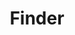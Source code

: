 ---
# This file is a template to document a new frontend template within the GOV.UK Publishing Design Guide website.
layout: frontend-template-documentation
sectionKey: Frontend templates

# Step 1: Duplicate and rename this file to the proposed frontend template you want to include in the Publishing Design Guide website.
# When duplicating and renaming this file use lowercase and replace any spaces with a dash (ie. -)

# Step 2: Set "eleventyExcludeFromCollections" to "false". This will ensure that the code snippet is commented out and a page will be display withinin the Publishing Design Guide.
eleventyExcludeFromCollections: false

# Step 3: Establish the relationship of this frontend template.
# The relationship between frontend templates will be demonstrated visually via levels on the left-hand navigation menu. For instance, "GitHub smart answers" is only revealed when the end-user selects "Smart answer" since "GitHub smart answers" a child template to the "Smart answer" frontend template.
eleventyNavigation:
  # If this frontend template is not associated with or a child to another frontend template, set the field below ("parent") to "Frontend templates"
  parent: Frontend templates

# Step 4: Input data points according to fields below to the best of your ability. Any fields without any data points will not be displayed on the website.

# Name of the frontend tempalte
# This is the name of the frontend template (ex. Homepage). It is required to display the title on the page, in the meta data, and in the left-hand navigation menu of the frontend templates page.
title: Finder

# Description of the frontend template
# This briefly describes what the frontend template is. It is required to display the description on the page, and in the <head> meta description.
description: 'A Finder is a scoped search on a single dataset with filters to modify the results.'

# Embedding the figma file of the frontend template
# This will display a Figma embed on the page.
# To add a Figma embed, copy only the URL within the embed snippet.
figmaLink: #Delete this comment before entering the Figma embed URL of the Figma representaiton of this frontend template.

# How the frontend template works
# Briefly descibe how this frontend template works. For instance, listing out what end-user can do on a page that uses this frontend template, as well as it's relation to other pages and its associated frontend templates on GOV.UK.
# You MUST wrap this in single quotation marks (ie. ' '), since markdown can be used to enter this information. To create a heading, use three hashes (ie. ###).
howItWorks:
  '### What is a finder

  Depending on context, “finder” can mean:

  - The “finder pattern”
  
  - The “finder technology”, ie. a product used to generate finders using content-store and finder-frontend)
  
  - A specific finder including the content it exposes is sometimes called a “finder” by editors

  ### What does a finder do?

  Finders allow users to easily browse a comprehensive library of similarly formatted specialist documents relating to a particular topic.


  Finders help users find a specific document, or set of documents, within a topic.


  Finders also help users who need to know when a document is published or updated relating to a specific topic or subtopic.'

# Live examples of webpages that use this frontend template
# List out all the pages on GOV.UK that use this frontend template, by providing: (1) the title of the page, (2) the URL of the page, and (3) indicate whether the page is in Welsh in order for assistive technology to read out the page title correctly.
examples:
  # To add additional examples duplicate the the fields below (adhering to the formating) but increase the count by one integer.
  0:
    # Both title and link are REQUIRED in order for this information to render on the page.
    title: 'Case studies: Real-life examples of government activity'
    link: https://www.gov.uk/government/case-studies
    welsh:
      # Options on whether the webpage using this frontend template is in Welsh:
        # true = The webpage is in Welsh
        # false = The webpage is not in Welsh, but rather in English
      false
  1:
    # Both title and link are REQUIRED in order for this information to render on the page.
    title: 'Departments, agencies and public bodies'
    link: https://www.gov.uk/government/organisations
    welsh:
      # Options on whether the webpage using this frontend template is in Welsh:
        # true = The webpage is in Welsh
        # false = The webpage is not in Welsh, but rather in English
      false
  2:
    # Both title and link are REQUIRED in order for this information to render on the page.
    title: 'Groups'
    link: https://www.gov.uk/government/groups
    welsh:
      # Options on whether the webpage using this frontend template is in Welsh:
        # true = The webpage is in Welsh
        # false = The webpage is not in Welsh, but rather in English
      false
  3:
    # Both title and link are REQUIRED in order for this information to render on the page.
    title: 'Contact HM Revenue & Customs'
    link: https://www.gov.uk/government/organisations/hm-revenue-customs/contact
    welsh:
      # Options on whether the webpage using this frontend template is in Welsh:
        # true = The webpage is in Welsh
        # false = The webpage is not in Welsh, but rather in English
      false
  4:
    # Both title and link are REQUIRED in order for this information to render on the page.
    title: 'All ministers and senior officials on GOV.UK'
    link: https://www.gov.uk/government/people
    welsh:
      # Options on whether the webpage using this frontend template is in Welsh:
        # true = The webpage is in Welsh
        # false = The webpage is not in Welsh, but rather in English
      false
  5:
    # Both title and link are REQUIRED in order for this information to render on the page.
    title: 'Search'
    link: https://www.gov.uk/search/all
    welsh:
      # Options on whether the webpage using this frontend template is in Welsh:
        # true = The webpage is in Welsh
        # false = The webpage is not in Welsh, but rather in English
      false
  6:
    # Both title and link are REQUIRED in order for this information to render on the page.
    title: 'AAIB: Air Accidents Investigation Branch reports'
    link: https://www.gov.uk/aaib-reports
    welsh:
      # Options on whether the webpage using this frontend template is in Welsh:
        # true = The webpage is in Welsh
        # false = The webpage is not in Welsh, but rather in English
      false
  7:
    # Both title and link are REQUIRED in order for this information to render on the page.
    title: 'Statistical data sets'
    link: https://www.gov.uk/government/statistical-data-sets
    welsh:
      # Options on whether the webpage using this frontend template is in Welsh:
        # true = The webpage is in Welsh
        # false = The webpage is not in Welsh, but rather in English
      false
  8:
    # Both title and link are REQUIRED in order for this information to render on the page.
    title: 'Guidance and regulation'
    link: https://www.gov.uk/search/guidance-and-regulation
    welsh:
      # Options on whether the webpage using this frontend template is in Welsh:
        # true = The webpage is in Welsh
        # false = The webpage is not in Welsh, but rather in English
      false
  9:
    # Both title and link are REQUIRED in order for this information to render on the page.
    title: 'Topical Events'
    link: https://www.gov.uk/government/topical-events
    welsh:
      # Options on whether the webpage using this frontend template is in Welsh:
        # true = The webpage is in Welsh
        # false = The webpage is not in Welsh, but rather in English
      false
  10:
    # Both title and link are REQUIRED in order for this information to render on the page.
    title: 'Worldwide organisations'
    link: https://www.gov.uk/world/organisations
    welsh:
      # Options on whether the webpage using this frontend template is in Welsh:
        # true = The webpage is in Welsh
        # false = The webpage is not in Welsh, but rather in English
      false
    
# The Content Data (Production) URL this frontend template
# Filter the document type in content data and copy the URL in your browser's address bar.
contentDataLink: https://content-data.publishing.service.gov.uk/content?submitted=true&date_range=past-30-days&search_term=&document_type=finder&organisation_id=all

# How is this frontend template built
# This will display all the underlying technologies that make-up this template.
contentSchema:
  # The GOV.UK [browser extension](https://github.com/alphagov/govuk-browser-extension) can help indentify the content schema for this frontend template.
  title: #Delete this comment before entering the name of the content schema.
  link: #Delete this comment before entering the developer docs URL of this content schema.

contentType:
  # The GOV.UK [browser extension](https://github.com/alphagov/govuk-browser-extension) can help indentify the content type (also known as document type) for this frontend template.
  title: #Delete this comment before entering the name of the content type (also known as document type).
  link: #Delete this comment before entering the developer docs URL of this content type/document type.

publishingApp:
  # The GOV.UK [browser extension](https://github.com/alphagov/govuk-browser-extension) can help indentify the publishing app associated with adding content to this frontend template.
  # Publishing app options:
    # collections publisher
    # contacts admin
    # content publisher
    # content tagger
    # local links manager
    # mainstream publisher
    # manuals publisher
    # maslow
    # service manual publisher
    # short url manager
    # special route publisher
    # specialist publisher
    # travel advice publisher
    # whitehall
  #Delete this comment before entering the name of the publishing app.

renderingApp:
  # The GOV.UK [browser extension](https://github.com/alphagov/govuk-browser-extension) can help indentify which rendering app is used to generate this frontend template.
  # Rendring app options:
    # collections
    # email alert frontend
    # feedback
    # finder frontend
    # frontend
    # government frontend
    # smart answers
    # static
  #Delete this comment before entering the name of the rendering app.

# Components that make-up this frontend template
# List out all the components that make-up this frontend template, by (1) providing the name of the component, (2) a link to the documentation for said component, (3) how is this component generated on the page and (4) the associated publishing input fields within the publishing app.
components:
  # To add additional components duplicate the the fields below (adhering to the formating) but increase the count by one integer.
  0:
    # The componentName is REQUIRED in order for this information to be displayed on the page.
    componentName:
      # You MUST wrap this in single quotation marks (ie. ' '), since markdown can be used to enter this information.
      #Delete this comment before entering the name of the component used within this pattern.
    componentURL: #If a URL is not entered in the  field above (componentName) then delete this comment before entering the URL of the documentation for said component.
    generated:
      # Options how said component is generated page:
        # auto = "Autogenerated in frontend template"
        # publisher = "Customized by publisher"
        # hardcode = "Hardcoded by developer"
      # Delete this comment before enter how this component is generated on the page.
    input:
      # You MUST wrap this in single quotation marks (ie. ' '), since markdown can be used to enter this information.
      #If this component can be generated by a publisher via a publihing app the delete this comment before entering that infomration.

# Evidence and insights for this frontend template
# List out all past documentation/supporting material with regards to or realted to this frontend template. It can include (1) past design documentation, (2) research findings, and (3) presentations.
insights:
  # To add additional insights duplicate the the fields below (adhering to the formating) but increase the count by one integer.
  0:
    # A description is REQUIRED in order for this information to render on the page.
    date: May 2024
    description:
      # You MUST wrap this in single quotation marks (ie. ' '), since markdown can be used to enter this information. To create a heading, use three hashes (ie. ###).
      'An analysis led to the recommendataion to Migrate 10 finders to Vertex in order to improve keyword search relevance. Some further analysis is needed before a decision can be made.'
    title: 'Should we move finders to Google Vertex AI Search?'
    link: https://docs.google.com/document/d/1x84j4IvpQcXy8WpG2Mx9YrO5GFZeOYOToiSzK9ax6Uk/edit?usp=sharing
    documentFormat: Google Docs
  1:
    # A description is REQUIRED in order for this information to render on the page.
    date: July 2024
    description:
      # You MUST wrap this in single quotation marks (ie. ' '), since markdown can be used to enter this information. To create a heading, use three hashes (ie. ###).
      'This document outlines the reasons and benefits to improve specialist finder'
    title: 'Proposal to improve Specialist Finder development and efficiency'
    link: https://docs.google.com/document/d/1hZD3eJjX3qWL6ntWV_aUq0U43m5LIEblwAeIRoUY7x0/edit?usp=sharing
    documentFormat: Google Docs
  2:
    # A description is REQUIRED in order for this information to render on the page.
    date: August 2024
    description:
      # You MUST wrap this in single quotation marks (ie. ' '), since markdown can be used to enter this information. To create a heading, use three hashes (ie. ###).
      'Findings after the search team has improved the relevancy of site search results, and what to do next'
    title: 'GOV.UK site search: desk research, analytics findings and product solutions'
    link: https://docs.google.com/presentation/d/1IoupQiEuCLMc-AOEUntGeKwQPIG-cWmnleuHOgujOuI/edit?usp=sharing
    documentFormat: Google Slides

# Existing issues with this frontend template
# List of all the issues that are associated with this frontend template, (1) containing the title used to describe the issue on GitHub, and (2) the link to the GitHub issue itself.
issues:
  # To add additional issues duplicate the the fields below (adhering to the formating) but increase the count by one integer.
  0:
    # Both title and link are REQUIRED in order to display this information on the page.
    title: Different component is being used as the page title on Site search finder
    link: #Delete this comment before entering the URL of the corresponding GitHub issue.
  1:
    # Both title and link are REQUIRED in order to display this information on the page.
    title: Inconsistent top-margin and bottom-margin for page title
    link: #Delete this comment before entering the URL of the corresponding GitHub issue.
---